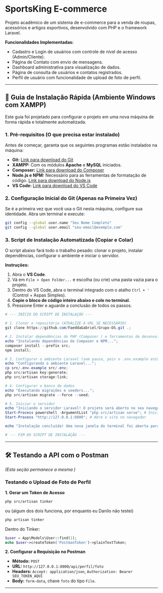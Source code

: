 # SportsKing E-commerce

Projeto acadêmico de um sistema de e-commerce para a venda de roupas, acessórios e artigos esportivos, desenvolvido com PHP e o framework Laravel.

**Funcionalidades Implementadas:**
*   Cadastro e Login de usuários com controle de nível de acesso (Admin/Cliente).
*   Página de Contato com envio de mensagens.
*   Dashboard administrativa para visualização de dados.
*   Página de consulta de usuários e contatos registrados.
*   Perfil de usuário com funcionalidade de upload de foto de perfil.

---

## 🚀 Guia de Instalação Rápida (Ambiente Windows com XAMPP)

Este guia foi projetado para configurar o projeto em uma nova máquina de forma rápida e totalmente automatizada.

### 1. Pré-requisitos (O que precisa estar instalado)

Antes de começar, garanta que os seguintes programas estão instalados na máquina:
*   **Git:** [Link para download do Git](https://git-scm.com/downloads )
*   **XAMPP:** Com os módulos **Apache** e **MySQL** iniciados.
*   **Composer:** [Link para download do Composer](https://getcomposer.org/download/ )
*   **Node.js e NPM:** Necessário para as ferramentas de formatação de código. [Link para download do Node.js](https://nodejs.org/en/ )
*   **VS Code:** [Link para download do VS Code](https://code.visualstudio.com/ )

### 2. Configuração Inicial do Git (Apenas na Primeira Vez)

Se é a primeira vez que você usa o Git nesta máquina, configure sua identidade. Abra um terminal e execute:
```bash
git config --global user.name "Seu Nome Completo"
git config --global user.email "seu-email@exemplo.com"
```

### 3. Script de Instalação Automatizada (Copiar e Colar)

O script abaixo fará todo o trabalho pesado: clonar o projeto, instalar dependências, configurar o ambiente e iniciar o servidor.

**Instruções:**
1.  Abra o **VS Code**.
2.  Vá em `File > Open Folder...` e escolha (ou crie) uma pasta vazia para o projeto.
3.  Dentro do VS Code, abra o terminal integrado com o atalho `Ctrl + '` (Control + Aspas Simples).
4.  **Copie o bloco de código inteiro abaixo e cole no terminal.**
5.  Pressione Enter e aguarde a conclusão de todos os passos.

```powershell
# --- INÍCIO DO SCRIPT DE INSTALAÇÃO ---

# 1. Clonar o repositório (ATUALIZE A URL SE NECESSÁRIO)
git clone https://github.com/FaeddaGabriel/Grupo-DS.git .;

# 2. Instalar dependências do PHP (Composer ) e ferramentas de desenvolvimento (NPM)
echo "Instalando dependências do Composer e NPM...";
composer install --prefix src;
npm install;

# 3. Configurar o ambiente Laravel (sem pausa, pois o .env.example está pré-configurado)
echo "Configurando o ambiente Laravel...";
cp src/.env.example src/.env;
php src/artisan key:generate;
php src/artisan storage:link;

# 4. Configurar o banco de dados
echo "Executando migrações e seeders...";
php src/artisan migrate --force --seed;

# 5. Iniciar o servidor
echo "Iniciando o servidor Laravel! O projeto será aberto no seu navegador.";
Start-Process powershell -ArgumentList "php src/artisan serve"; # Inicia o Laravel (backend) em uma nova janela.
Start-Process "http://127.0.0.1:8000"; # Abre o site no navegador

echo "Instalação concluída! Uma nova janela do terminal foi aberta para o servidor.";

# --- FIM DO SCRIPT DE INSTALAÇÃO ---
```

---

## 🛠️ Testando a API com o Postman

*(Esta seção permanece a mesma )*

### Testando o Upload de Foto de Perfil

**1. Gerar um Token de Acesso**
```bash
php src/artisan tinker
```
ou (algum dos dois funciona, por enquanto eu Danilo não testei)
```bash
php artisan tinker
```
Dentro do Tinker:
```php
$user = App\Models\User::find(1);
echo $user->createToken('PostmanToken')->plainTextToken;
```

**2. Configurar a Requisição no Postman**
*   **Método:** `POST`
*   **URL:** `http://127.0.0.1:8000/api/perfil/foto`
*   **Headers:** `Accept: application/json`, `Authorization: Bearer SEU_TOKEN_AQUI`
*   **Body:** `form-data`, chave `foto` do tipo `File`.

---
